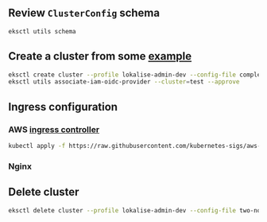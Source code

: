 

## Review `ClusterConfig` schema

```bash
eksctl utils schema
```

## Create a cluster from some [example](https://github.com/weaveworks/eksctl/blob/main/examples)

```bash
eksctl create cluster --profile lokalise-admin-dev --config-file complete-cluster.yaml
eksctl utils associate-iam-oidc-provider --cluster=test --approve
```

## Ingress configuration

### AWS [ingress controller](https://aws.amazon.com/blogs/opensource/kubernetes-ingress-aws-alb-ingress-controller/)
```bash
kubectl apply -f https://raw.githubusercontent.com/kubernetes-sigs/aws-alb-ingress-controller/v1.1.4/docs/examples/rbac-role.yaml
```

### Nginx

## Delete cluster

```bash
eksctl delete cluster --profile lokalise-admin-dev --config-file two-node-groups.yaml
```
